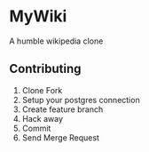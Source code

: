 # MyWiki

A humble wikipedia clone

## Contributing

1. Clone Fork
2. Setup your postgres connection
3. Create feature branch
4. Hack away
5. Commit
6. Send Merge Request
